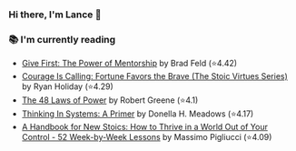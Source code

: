 ### Hi there, I'm Lance 👋

### 📚 I'm currently reading
  <!-- GOODREADS-LIST:START -->
- [Give First: The Power of Mentorship](https://www.goodreads.com/review/show/7660929449?utm_medium=api&utm_source=rss) by Brad Feld (⭐️4.42)
- [Courage Is Calling: Fortune Favors the Brave (The Stoic Virtues Series)](https://www.goodreads.com/review/show/7532930575?utm_medium=api&utm_source=rss) by Ryan Holiday (⭐️4.29)
- [The 48 Laws of Power](https://www.goodreads.com/review/show/5380635273?utm_medium=api&utm_source=rss) by Robert Greene (⭐️4.1)
- [Thinking In Systems: A Primer](https://www.goodreads.com/review/show/3660068239?utm_medium=api&utm_source=rss) by Donella H. Meadows (⭐️4.17)
- [A Handbook for New Stoics: How to Thrive in a World Out of Your Control - 52 Week-by-Week Lessons](https://www.goodreads.com/review/show/3880315152?utm_medium=api&utm_source=rss) by Massimo Pigliucci (⭐️4.09)
<!-- GOODREADS-LIST:END -->

